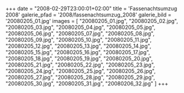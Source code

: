 +++
date = "2008-02-29T23:00:01+02:00"
title = 'Fassenachtsumzug 2008'
galerie_pfad = '2008/fassenachtsumzug_2008'
galerie_bild = '20080205_01.jpg'
images = [
  "20080205_01.jpg",
  "20080205_02.jpg",
  "20080205_03.jpg",
  "20080205_04.jpg",
  "20080205_05.jpg",
  "20080205_06.jpg",
  "20080205_07.jpg",
  "20080205_08.jpg",
  "20080205_09.jpg",
  "20080205_10.jpg",
  "20080205_11.jpg",
  "20080205_12.jpg",
  "20080205_13.jpg",
  "20080205_14.jpg",
  "20080205_15.jpg",
  "20080205_16.jpg",
  "20080205_17.jpg",
  "20080205_18.jpg",
  "20080205_19.jpg",
  "20080205_20.jpg",
  "20080205_21.jpg",
  "20080205_22.jpg",
  "20080205_23.jpg",
  "20080205_24.jpg",
  "20080205_25.jpg",
  "20080205_26.jpg",
  "20080205_27.jpg",
  "20080205_28.jpg",
  "20080205_29.jpg",
  "20080205_30.jpg",
  "20080205_31.jpg",
  "20080206_32.jpg"
]
+++

      